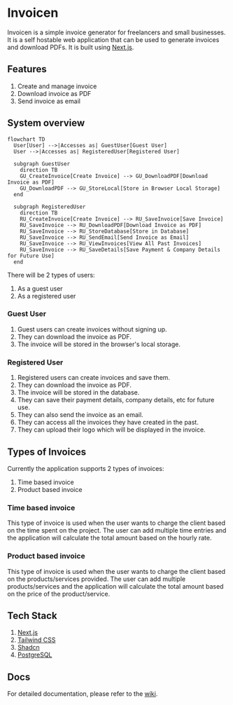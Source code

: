 # Invoicen

Invoicen is a simple invoice generator for freelancers and small businesses. It is a self hostable web application that can be used to generate invoices and download PDFs. It is built using [Next.js](https://nextjs.org/).

## Features

1. Create and manage invoice
1. Download invoice as PDF
1. Send invoice as email

## System overview

```mermaid
flowchart TD
  User[User] -->|Accesses as| GuestUser[Guest User]
  User -->|Accesses as| RegisteredUser[Registered User]

  subgraph GuestUser
    direction TB
    GU_CreateInvoice[Create Invoice] --> GU_DownloadPDF[Download Invoice as PDF]
    GU_DownloadPDF --> GU_StoreLocal[Store in Browser Local Storage]
  end

  subgraph RegisteredUser
    direction TB
    RU_CreateInvoice[Create Invoice] --> RU_SaveInvoice[Save Invoice]
    RU_SaveInvoice --> RU_DownloadPDF[Download Invoice as PDF]
    RU_SaveInvoice --> RU_StoreDatabase[Store in Database]
    RU_SaveInvoice --> RU_SendEmail[Send Invoice as Email]
    RU_SaveInvoice --> RU_ViewInvoices[View All Past Invoices]
    RU_SaveInvoice --> RU_SaveDetails[Save Payment & Company Details for Future Use]
  end
```

There will be 2 types of users:

1. As a guest user
1. As a registered user

### Guest User

1. Guest users can create invoices without signing up.
1. They can download the invoice as PDF.
1. The invoice will be stored in the browser's local storage.

### Registered User

1. Registered users can create invoices and save them.
1. They can download the invoice as PDF.
1. The invoice will be stored in the database.
1. They can save their payment details, company details, etc for future use.
1. They can also send the invoice as an email.
1. They can access all the invoices they have created in the past.
1. They can upload their logo which will be displayed in the invoice.

## Types of Invoices

Currently the application supports 2 types of invoices:

1. Time based invoice
1. Product based invoice

### Time based invoice

This type of invoice is used when the user wants to charge the client based on the time spent on the project. The user can add multiple time entries and the application will calculate the total amount based on the hourly rate.

### Product based invoice

This type of invoice is used when the user wants to charge the client based on the products/services provided. The user can add multiple products/services and the application will calculate the total amount based on the price of the product/service.

## Tech Stack

1. [Next.js](https://nextjs.org/)
1. [Tailwind CSS](https://tailwindcss.com/)
1. [Shadcn](https://shadcn.com/)
1. [PostgreSQL](https://www.mongodb.com/)

## Docs

For detailed documentation, please refer to the [wiki](https://github.com/keizerworks/invoicen/wiki).
